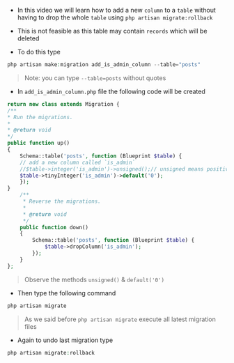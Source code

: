 - In this video we will learn how to add a new `column` to a `table` without
  having to drop the whole `table` using `php artisan migrate:rollback`
- This is not feasible as this table may contain `records` which will be deleted

- To do this type

````php
php artisan make:migration add_is_admin_column --table="posts"
````

> Note: you can type `--table=posts` without quotes

- In `add_is_admin_column.php` file the following code will be created

````php
return new class extends Migration {
/**
* Run the migrations.
*
* @return void
*/
public function up()
{
    Schema::table('posts', function (Blueprint $table) {
    // add a new column called `is_admin`
    //$table->integer('is_admin')->unsigned();// unsigned means positive numbers only as you already know
    $table->tinyInteger('is_admin')->default('0');
    });
}
    /**
     * Reverse the migrations.
     *
     * @return void
     */
    public function down()
    {
        Schema::table('posts', function (Blueprint $table) {
            $table->dropColumn('is_admin');
        });
    }
};
````

> Observe the methods `unsigned()` & `default('0')`

- Then type the following command

````php
php artisan migrate
````

> As we said before `php artisan migrate` execute all latest migration files

- Again to undo last migration type

````php
php artisan migrate:rollback
````